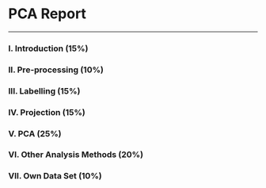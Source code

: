 # PCA Report

---



### I. Introduction (15%)





### II. Pre-processing (10%)





### III. Labelling (15%)





### IV. Projection (15%)





### V. PCA (25%)





### VI. Other Analysis Methods (20%)





### VII. Own Data Set (10%)